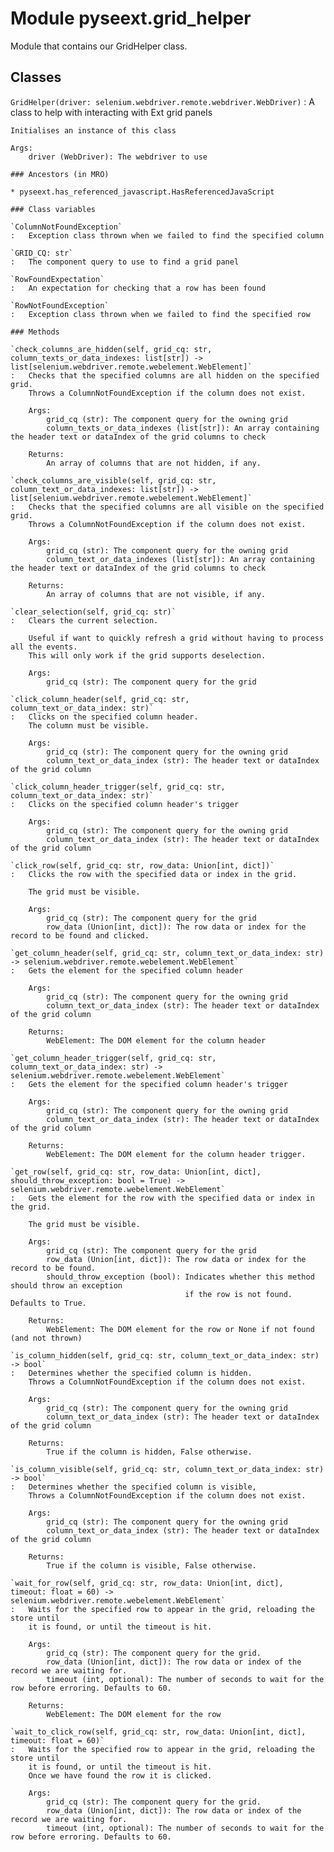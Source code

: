 Module pyseext.grid_helper
==========================
Module that contains our GridHelper class.

Classes
-------

`GridHelper(driver: selenium.webdriver.remote.webdriver.WebDriver)`
:   A class to help with interacting with Ext grid panels
        
    
    Initialises an instance of this class
    
    Args:
        driver (WebDriver): The webdriver to use

    ### Ancestors (in MRO)

    * pyseext.has_referenced_javascript.HasReferencedJavaScript

    ### Class variables

    `ColumnNotFoundException`
    :   Exception class thrown when we failed to find the specified column

    `GRID_CQ: str`
    :   The component query to use to find a grid panel

    `RowFoundExpectation`
    :   An expectation for checking that a row has been found

    `RowNotFoundException`
    :   Exception class thrown when we failed to find the specified row

    ### Methods

    `check_columns_are_hidden(self, grid_cq: str, column_texts_or_data_indexes: list[str]) ‑> list[selenium.webdriver.remote.webelement.WebElement]`
    :   Checks that the specified columns are all hidden on the specified grid.
        Throws a ColumnNotFoundException if the column does not exist.
        
        Args:
            grid_cq (str): The component query for the owning grid
            column_texts_or_data_indexes (list[str]): An array containing the header text or dataIndex of the grid columns to check
        
        Returns:
            An array of columns that are not hidden, if any.

    `check_columns_are_visible(self, grid_cq: str, column_text_or_data_indexes: list[str]) ‑> list[selenium.webdriver.remote.webelement.WebElement]`
    :   Checks that the specified columns are all visible on the specified grid.
        Throws a ColumnNotFoundException if the column does not exist.
        
        Args:
            grid_cq (str): The component query for the owning grid
            column_text_or_data_indexes (list[str]): An array containing the header text or dataIndex of the grid columns to check
        
        Returns:
            An array of columns that are not visible, if any.

    `clear_selection(self, grid_cq: str)`
    :   Clears the current selection.
        
        Useful if want to quickly refresh a grid without having to process all the events.
        This will only work if the grid supports deselection.
        
        Args:
            grid_cq (str): The component query for the grid

    `click_column_header(self, grid_cq: str, column_text_or_data_index: str)`
    :   Clicks on the specified column header.
        The column must be visible.
        
        Args:
            grid_cq (str): The component query for the owning grid
            column_text_or_data_index (str): The header text or dataIndex of the grid column

    `click_column_header_trigger(self, grid_cq: str, column_text_or_data_index: str)`
    :   Clicks on the specified column header's trigger
        
        Args:
            grid_cq (str): The component query for the owning grid
            column_text_or_data_index (str): The header text or dataIndex of the grid column

    `click_row(self, grid_cq: str, row_data: Union[int, dict])`
    :   Clicks the row with the specified data or index in the grid.
        
        The grid must be visible.
        
        Args:
            grid_cq (str): The component query for the grid
            row_data (Union[int, dict]): The row data or index for the record to be found and clicked.

    `get_column_header(self, grid_cq: str, column_text_or_data_index: str) ‑> selenium.webdriver.remote.webelement.WebElement`
    :   Gets the element for the specified column header
        
        Args:
            grid_cq (str): The component query for the owning grid
            column_text_or_data_index (str): The header text or dataIndex of the grid column
        
        Returns:
            WebElement: The DOM element for the column header

    `get_column_header_trigger(self, grid_cq: str, column_text_or_data_index: str) ‑> selenium.webdriver.remote.webelement.WebElement`
    :   Gets the element for the specified column header's trigger
        
        Args:
            grid_cq (str): The component query for the owning grid
            column_text_or_data_index (str): The header text or dataIndex of the grid column
        
        Returns:
            WebElement: The DOM element for the column header trigger.

    `get_row(self, grid_cq: str, row_data: Union[int, dict], should_throw_exception: bool = True) ‑> selenium.webdriver.remote.webelement.WebElement`
    :   Gets the element for the row with the specified data or index in the grid.
        
        The grid must be visible.
        
        Args:
            grid_cq (str): The component query for the grid
            row_data (Union[int, dict]): The row data or index for the record to be found.
            should_throw_exception (bool): Indicates whether this method should throw an exception
                                           if the row is not found. Defaults to True.
        
        Returns:
            WebElement: The DOM element for the row or None if not found (and not thrown)

    `is_column_hidden(self, grid_cq: str, column_text_or_data_index: str) ‑> bool`
    :   Determines whether the specified column is hidden.
        Throws a ColumnNotFoundException if the column does not exist.
        
        Args:
            grid_cq (str): The component query for the owning grid
            column_text_or_data_index (str): The header text or dataIndex of the grid column
        
        Returns:
            True if the column is hidden, False otherwise.

    `is_column_visible(self, grid_cq: str, column_text_or_data_index: str) ‑> bool`
    :   Determines whether the specified column is visible,
        Throws a ColumnNotFoundException if the column does not exist.
        
        Args:
            grid_cq (str): The component query for the owning grid
            column_text_or_data_index (str): The header text or dataIndex of the grid column
        
        Returns:
            True if the column is visible, False otherwise.

    `wait_for_row(self, grid_cq: str, row_data: Union[int, dict], timeout: float = 60) ‑> selenium.webdriver.remote.webelement.WebElement`
    :   Waits for the specified row to appear in the grid, reloading the store until
        it is found, or until the timeout is hit.
        
        Args:
            grid_cq (str): The component query for the grid.
            row_data (Union[int, dict]): The row data or index of the record we are waiting for.
            timeout (int, optional): The number of seconds to wait for the row before erroring. Defaults to 60.
        
        Returns:
            WebElement: The DOM element for the row

    `wait_to_click_row(self, grid_cq: str, row_data: Union[int, dict], timeout: float = 60)`
    :   Waits for the specified row to appear in the grid, reloading the store until
        it is found, or until the timeout is hit.
        Once we have found the row it is clicked.
        
        Args:
            grid_cq (str): The component query for the grid.
            row_data (Union[int, dict]): The row data or index of the record we are waiting for.
            timeout (int, optional): The number of seconds to wait for the row before erroring. Defaults to 60.